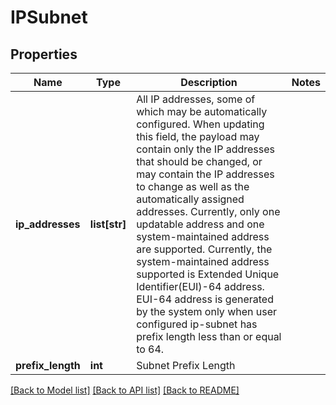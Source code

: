 # IPSubnet

## Properties
Name | Type | Description | Notes
------------ | ------------- | ------------- | -------------
**ip_addresses** | **list[str]** | All IP addresses, some of which  may be automatically configured. When updating this field, the payload may contain only the IP addresses that should be changed, or may contain the IP addresses to change as well as the automatically assigned addresses. Currently, only one updatable address and one system-maintained address are supported. Currently, the system-maintained address supported is Extended Unique Identifier(EUI)-64 address. EUI-64 address is generated by the system only when user configured ip-subnet has prefix length less than or equal to 64.  | 
**prefix_length** | **int** | Subnet Prefix Length | 

[[Back to Model list]](../README.md#documentation-for-models) [[Back to API list]](../README.md#documentation-for-api-endpoints) [[Back to README]](../README.md)

